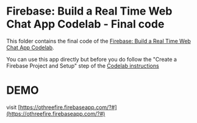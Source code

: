 # Firebase: Build a Real Time Web Chat App Codelab - Final code

This folder contains the final code of the [Firebase: Build a Real Time Web Chat App Codelab](https://codelabs.developers.google.com/codelabs/firebase-web/).

You can use this app directly  but before you do follow the "Create a Firebase Project and Setup" step of the [Codelab instructions](https://codelabs.developers.google.com/codelabs/firebase-web/)

# DEMO 
visit [https://othreefire.firebaseapp.com/?#](https://othreefire.firebaseapp.com/?#)

